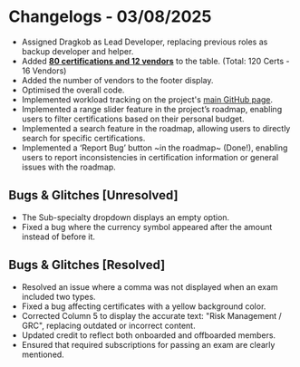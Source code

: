 # Changelogs - 03/08/2025
- Assigned Dragkob as Lead Developer, replacing previous roles as backup developer and helper.
- Added <b><ins>80 certifications and 12 vendors</ins></b> to the table. (Total: 120 Certs - 16 Vendors)
- Added the number of vendors to the footer display.
- Optimised the overall code.
- Implemented workload tracking on the project's [main GitHub page](https://github.com/Dragkob/Security-Certification-Roadmap).
- Implemented a range slider feature in the project’s roadmap, enabling users to filter certifications based on their personal budget.
- Implemented a search feature in the roadmap, allowing users to directly search for specific certifications.
- Implemented a ‘Report Bug’ button ~in the roadmap~ (Done!), enabling users to report inconsistencies in certification information or general issues with the roadmap.

## Bugs & Glitches [Unresolved]
- The Sub-specialty dropdown displays an empty option.
- Fixed a bug where the currency symbol appeared after the amount instead of before it.

## Bugs & Glitches [Resolved]
- Resolved an issue where a comma was not displayed when an exam included two types.
- Fixed a bug affecting certificates with a yellow background color.
- Corrected Column 5 to display the accurate text: "Risk Management / GRC", replacing outdated or incorrect content.
- Updated credit to reflect both onboarded and offboarded members.
- Ensured that required subscriptions for passing an exam are clearly mentioned.
